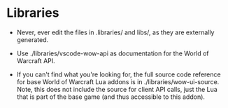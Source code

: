 # Libraries

* Never, ever edit the files in .libraries/ and libs/, as they are externally generated.

* Use ./libraries/vscode-wow-api as documentation for the World of Warcraft API.

* If you can't find what you're looking for, the full source code reference for base World of Warcraft Lua addons is in ./libraries/wow-ui-source. Note, this does not include the source for client API calls, just the Lua that is part of the base game (and thus accessible to this addon).
